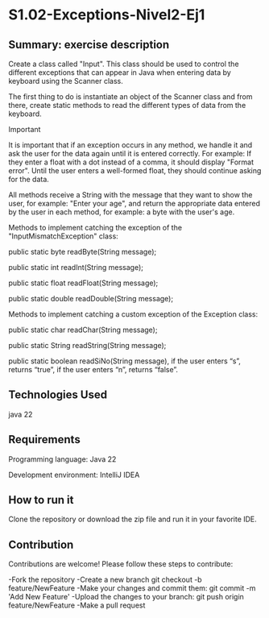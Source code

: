 # S1.02-Exceptions-Nivel2-Ej1


## Summary: exercise description

Create a class called "Input". This class should be used to control the different exceptions that can appear in Java when entering data by keyboard using the Scanner class.

The first thing to do is instantiate an object of the Scanner class and from there, create static methods to read the different types of data from the keyboard.

Important

It is important that if an exception occurs in any method, we handle it and ask the user for the data again until it is entered correctly. For example: If they enter a float with a dot instead of a comma, it should display "Format error". Until the user enters a well-formed float, they should continue asking for the data.

All methods receive a String with the message that they want to show the user, for example: "Enter your age", and return the appropriate data entered by the user in each method, for example: a byte with the user's age.

Methods to implement catching the exception of the "InputMismatchException" class:

public static byte readByte(String message);

public static int readInt(String message);

public static float readFloat(String message);

public static double readDouble(String message);

Methods to implement catching a custom exception of the Exception class:

public static char readChar(String message);

public static String readString(String message);

public static boolean readSiNo(String message), if the user enters “s”, returns “true”, if the user enters “n”, returns “false”.

## Technologies Used

java 22

## Requirements

Programming language: Java 22

Development environment: IntelliJ IDEA

## How to run it

Clone the repository or download the zip file and run it in your favorite IDE.

## Contribution

Contributions are welcome! Please follow these steps to contribute:

-Fork the repository
-Create a new branch git checkout
-b feature/NewFeature
-Make your changes and commit them: git commit
-m 'Add New Feature'
-Upload the changes to your branch: git push origin feature/NewFeature
-Make a pull request